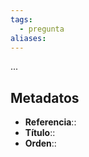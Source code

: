 ```yaml
---
tags:
  - pregunta
aliases:
---
```

...

## Metadatos
- **Referencia**::
- **Título**::
- **Orden**::
